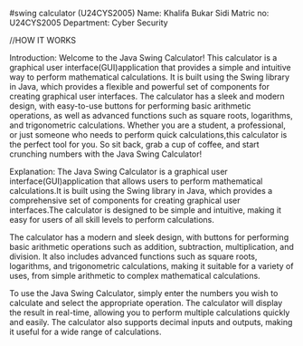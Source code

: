 #swing calculator (U24CYS2005)
Name: Khalifa Bukar Sidi
Matric no: U24CYS2005
Department: Cyber Security

//HOW IT WORKS

Introduction:
Welcome to the Java Swing Calculator! This calculator is a graphical user interface(GUI)application that provides a simple and intuitive way to perform mathematical calculations. It is built using the Swing library in Java, which provides a flexible and powerful set of components for creating graphical user interfaces. The calculator has a sleek and modern design, with easy-to-use buttons for performing basic arithmetic operations, as well as advanced functions such as square roots, logarithms, and trigonometric calculations. Whether you are a student, a professional, or just someone who needs to perform quick calculations,this calculator is the perfect tool for you. So sit back, grab a cup of coffee, and start crunching numbers with the Java Swing Calculator!

Explanation:
The Java Swing Calculator is a graphical user interface(GUI)application that allows users to perform mathematical calculations.It is built using the Swing library in Java, which provides a comprehensive set of components for creating graphical user interfaces.The calculator is designed to be simple and intuitive, making it easy for users of all skill levels to perform calculations.

The calculator has a modern and sleek design, with buttons for performing basic arithmetic operations such as addition, subtraction, multiplication, and division. It also includes advanced functions such as square roots, logarithms, and trigonometric calculations, making it suitable for a variety of uses, from simple arithmetic to complex mathematical calculations.

To use the Java Swing Calculator, simply enter the numbers you wish to calculate and select the appropriate operation. The calculator will display the result in real-time, allowing you to perform multiple calculations quickly and easily. The calculator also supports decimal inputs and outputs, making it useful for a wide range of calculations.
